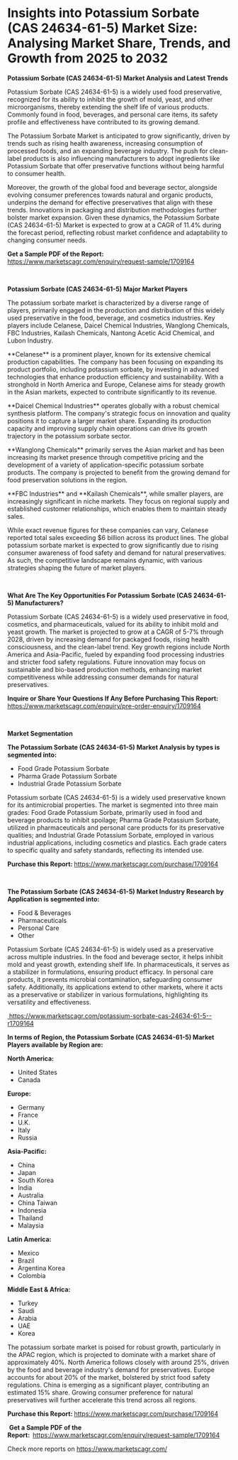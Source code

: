 <p><h1>Insights into Potassium Sorbate (CAS 24634-61-5) Market Size: Analysing Market Share, Trends, and Growth from 2025 to 2032</h1></p><p><strong>Potassium Sorbate (CAS 24634-61-5) Market Analysis and Latest Trends</strong></p>
<p><p>Potassium Sorbate (CAS 24634-61-5) is a widely used food preservative, recognized for its ability to inhibit the growth of mold, yeast, and other microorganisms, thereby extending the shelf life of various products. Commonly found in food, beverages, and personal care items, its safety profile and effectiveness have contributed to its growing demand.</p><p>The Potassium Sorbate Market is anticipated to grow significantly, driven by trends such as rising health awareness, increasing consumption of processed foods, and an expanding beverage industry. The push for clean-label products is also influencing manufacturers to adopt ingredients like Potassium Sorbate that offer preservative functions without being harmful to consumer health. </p><p>Moreover, the growth of the global food and beverage sector, alongside evolving consumer preferences towards natural and organic products, underpins the demand for effective preservatives that align with these trends. Innovations in packaging and distribution methodologies further bolster market expansion. Given these dynamics, the Potassium Sorbate (CAS 24634-61-5) Market is expected to grow at a CAGR of 11.4% during the forecast period, reflecting robust market confidence and adaptability to changing consumer needs.</p></p>
<p><strong>Get a Sample PDF of the Report:&nbsp;</strong> <a href="https://www.marketscagr.com/enquiry/request-sample/1709164?utm_campaign=3124&utm_medium=2&utm_source=Github&utm_content=ia&utm_term=27032025&utm_id=potassium-sorbate-cas-24634-61-5">https://www.marketscagr.com/enquiry/request-sample/1709164</a></p>
<p>&nbsp;</p>
<p><strong>Potassium Sorbate (CAS 24634-61-5) Major Market Players</strong></p>
<p><p>The potassium sorbate market is characterized by a diverse range of players, primarily engaged in the production and distribution of this widely used preservative in the food, beverage, and cosmetics industries. Key players include Celanese, Daicel Chemical Industries, Wanglong Chemicals, FBC Industries, Kailash Chemicals, Nantong Acetic Acid Chemical, and Lubon Industry.</p><p>**Celanese** is a prominent player, known for its extensive chemical production capabilities. The company has been focusing on expanding its product portfolio, including potassium sorbate, by investing in advanced technologies that enhance production efficiency and sustainability. With a stronghold in North America and Europe, Celanese aims for steady growth in the Asian markets, expected to contribute significantly to its revenue.</p><p>**Daicel Chemical Industries** operates globally with a robust chemical synthesis platform. The company's strategic focus on innovation and quality positions it to capture a larger market share. Expanding its production capacity and improving supply chain operations can drive its growth trajectory in the potassium sorbate sector.</p><p>**Wanglong Chemicals** primarily serves the Asian market and has been increasing its market presence through competitive pricing and the development of a variety of application-specific potassium sorbate products. The company is projected to benefit from the growing demand for food preservation solutions in the region.</p><p>**FBC Industries** and **Kailash Chemicals**, while smaller players, are increasingly significant in niche markets. They focus on regional supply and established customer relationships, which enables them to maintain steady sales.</p><p>While exact revenue figures for these companies can vary, Celanese reported total sales exceeding $6 billion across its product lines. The global potassium sorbate market is expected to grow significantly due to rising consumer awareness of food safety and demand for natural preservatives. As such, the competitive landscape remains dynamic, with various strategies shaping the future of market players.</p></p>
<p>&nbsp;</p>
<p><strong>What Are The Key Opportunities For Potassium Sorbate (CAS 24634-61-5) Manufacturers?</strong></p>
<p><p>Potassium Sorbate (CAS 24634-61-5) is a widely used preservative in food, cosmetics, and pharmaceuticals, valued for its ability to inhibit mold and yeast growth. The market is projected to grow at a CAGR of 5-7% through 2028, driven by increasing demand for packaged foods, rising health consciousness, and the clean-label trend. Key growth regions include North America and Asia-Pacific, fueled by expanding food processing industries and stricter food safety regulations. Future innovation may focus on sustainable and bio-based production methods, enhancing market competitiveness while addressing consumer demands for natural preservatives.</p></p>
<p><strong>Inquire or Share Your Questions If Any Before Purchasing This Report:</strong> <a href="https://www.marketscagr.com/enquiry/pre-order-enquiry/1709164?utm_campaign=3124&utm_medium=2&utm_source=Github&utm_content=ia&utm_term=27032025&utm_id=potassium-sorbate-cas-24634-61-5">https://www.marketscagr.com/enquiry/pre-order-enquiry/1709164</a></p>
<p>&nbsp;</p>
<p><strong>Market Segmentation</strong></p>
<p><strong>The Potassium Sorbate (CAS 24634-61-5) Market Analysis by types is segmented into:</strong></p>
<p><ul><li>Food Grade Potassium Sorbate</li><li>Pharma Grade Potassium Sorbate</li><li>Industrial Grade Potassium Sorbate</li></ul></p>
<p><p>Potassium sorbate (CAS 24634-61-5) is a widely used preservative known for its antimicrobial properties. The market is segmented into three main grades: Food Grade Potassium Sorbate, primarily used in food and beverage products to inhibit spoilage; Pharma Grade Potassium Sorbate, utilized in pharmaceuticals and personal care products for its preservative qualities; and Industrial Grade Potassium Sorbate, employed in various industrial applications, including cosmetics and plastics. Each grade caters to specific quality and safety standards, reflecting its intended use.</p></p>
<p><strong>Purchase this Report:&nbsp;</strong><a href="https://www.marketscagr.com/purchase/1709164?utm_campaign=3124&utm_medium=2&utm_source=Github&utm_content=ia&utm_term=27032025&utm_id=potassium-sorbate-cas-24634-61-5">https://www.marketscagr.com/purchase/1709164</a></p>
<p>&nbsp;</p>
<p><strong>The Potassium Sorbate (CAS 24634-61-5) Market Industry Research by Application is segmented into:</strong></p>
<p><ul><li>Food & Beverages</li><li>Pharmaceuticals</li><li>Personal Care</li><li>Other</li></ul></p>
<p><p>Potassium Sorbate (CAS 24634-61-5) is widely used as a preservative across multiple industries. In the food and beverage sector, it helps inhibit mold and yeast growth, extending shelf life. In pharmaceuticals, it serves as a stabilizer in formulations, ensuring product efficacy. In personal care products, it prevents microbial contamination, safeguarding consumer safety. Additionally, its applications extend to other markets, where it acts as a preservative or stabilizer in various formulations, highlighting its versatility and effectiveness.</p></p>
<p><a href="https://www.marketscagr.com/potassium-sorbate-cas-24634-61-5--r1709164?utm_campaign=3124&utm_medium=2&utm_source=Github&utm_content=ia&utm_term=27032025&utm_id=potassium-sorbate-cas-24634-61-5">&nbsp;https://www.marketscagr.com/potassium-sorbate-cas-24634-61-5--r1709164</a></p>
<p><strong>In terms of Region, the Potassium Sorbate (CAS 24634-61-5) Market Players available by Region are:</strong></p>
<p>
    <p> <strong> North America: </strong>
        <ul>
            <li>United States</li>
            <li>Canada</li>
        </ul>
        </p> 
    <p> <strong> Europe: </strong>
        <ul>
            <li>Germany</li>
            <li>France</li>
            <li>U.K.</li>
            <li>Italy</li>
            <li>Russia</li>
        </ul>
        </p> 
    <p> <strong> Asia-Pacific: </strong>
        <ul>
            <li>China</li>
            <li>Japan</li>
            <li>South Korea</li>
            <li>India</li>
            <li>Australia</li>
            <li>China Taiwan</li>
            <li>Indonesia</li>
            <li>Thailand</li>
            <li>Malaysia</li>
        </ul>
        </p> 
    <p> <strong> Latin America: </strong>
        <ul>
            <li>Mexico</li>
            <li>Brazil</li>
            <li>Argentina Korea</li>
            <li>Colombia</li>
        </ul>
        </p> 
    <p> <strong> Middle East & Africa: </strong>
        <ul>
            <li>Turkey</li>
            <li>Saudi</li>
            <li>Arabia</li>
            <li>UAE</li>
            <li>Korea</li>
        </ul>
    </p>
    </p>
<p><p>The potassium sorbate market is poised for robust growth, particularly in the APAC region, which is projected to dominate with a market share of approximately 40%. North America follows closely with around 25%, driven by the food and beverage industry's demand for preservatives. Europe accounts for about 20% of the market, bolstered by strict food safety regulations. China is emerging as a significant player, contributing an estimated 15% share. Growing consumer preference for natural preservatives will further accelerate this trend across all regions.</p></p>
<p><strong>Purchase this Report: </strong><a href="https://www.marketscagr.com/purchase/1709164?utm_campaign=3124&utm_medium=2&utm_source=Github&utm_content=ia&utm_term=27032025&utm_id=potassium-sorbate-cas-24634-61-5">https://www.marketscagr.com/purchase/1709164</a></p>
<p>&nbsp;<strong>Get a Sample PDF of the Report:&nbsp;&nbsp;</strong><a href="https://www.marketscagr.com/enquiry/request-sample/1709164?utm_campaign=3124&utm_medium=2&utm_source=Github&utm_content=ia&utm_term=27032025&utm_id=potassium-sorbate-cas-24634-61-5">https://www.marketscagr.com/enquiry/request-sample/1709164</a></p>
<p><strong></strong></p>
<p>Check more reports on <a href="https://www.marketscagr.com/?utm_campaign=3124&utm_medium=2&utm_source=Github&utm_content=ia&utm_term=27032025&utm_id=potassium-sorbate-cas-24634-61-5">https://www.marketscagr.com/</a></p>